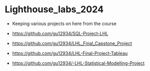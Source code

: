 # Lighthouse_labs_2024
* Keeping various projects on here from the course

* https://github.com/gu12934/SQL-Project-LHL
* https://github.com/gu12934/LHL_Final_Capstone_Project
* https://github.com/gu12934/LHL-Final-Project-Tableau
* https://github.com/gu12934/-LHL-Statistical-Modelling-Project
